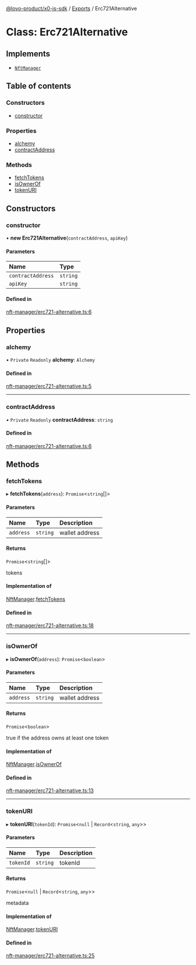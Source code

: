 [@lovo-product/x0-js-sdk](../README.md) / [Exports](../modules.md) / Erc721Alternative

# Class: Erc721Alternative

## Implements

- [`NftManager`](../interfaces/NftManager.md)

## Table of contents

### Constructors

- [constructor](Erc721Alternative.md#constructor)

### Properties

- [alchemy](Erc721Alternative.md#alchemy)
- [contractAddress](Erc721Alternative.md#contractaddress)

### Methods

- [fetchTokens](Erc721Alternative.md#fetchtokens)
- [isOwnerOf](Erc721Alternative.md#isownerof)
- [tokenURI](Erc721Alternative.md#tokenuri)

## Constructors

### constructor

• **new Erc721Alternative**(`contractAddress`, `apiKey`)

#### Parameters

| Name | Type |
| :------ | :------ |
| `contractAddress` | `string` |
| `apiKey` | `string` |

#### Defined in

[nft-manager/erc721-alternative.ts:6](https://github.com/LOVO-product/x0-js-sdk/blob/b225294/src/nft-manager/erc721-alternative.ts#L6)

## Properties

### alchemy

• `Private` `Readonly` **alchemy**: `Alchemy`

#### Defined in

[nft-manager/erc721-alternative.ts:5](https://github.com/LOVO-product/x0-js-sdk/blob/b225294/src/nft-manager/erc721-alternative.ts#L5)

___

### contractAddress

• `Private` `Readonly` **contractAddress**: `string`

#### Defined in

[nft-manager/erc721-alternative.ts:6](https://github.com/LOVO-product/x0-js-sdk/blob/b225294/src/nft-manager/erc721-alternative.ts#L6)

## Methods

### fetchTokens

▸ **fetchTokens**(`address`): `Promise`<`string`[]\>

#### Parameters

| Name | Type | Description |
| :------ | :------ | :------ |
| `address` | `string` | wallet address |

#### Returns

`Promise`<`string`[]\>

tokens

#### Implementation of

[NftManager](../interfaces/NftManager.md).[fetchTokens](../interfaces/NftManager.md#fetchtokens)

#### Defined in

[nft-manager/erc721-alternative.ts:18](https://github.com/LOVO-product/x0-js-sdk/blob/b225294/src/nft-manager/erc721-alternative.ts#L18)

___

### isOwnerOf

▸ **isOwnerOf**(`address`): `Promise`<`boolean`\>

#### Parameters

| Name | Type | Description |
| :------ | :------ | :------ |
| `address` | `string` | wallet address |

#### Returns

`Promise`<`boolean`\>

true if the address owns at least one token

#### Implementation of

[NftManager](../interfaces/NftManager.md).[isOwnerOf](../interfaces/NftManager.md#isownerof)

#### Defined in

[nft-manager/erc721-alternative.ts:13](https://github.com/LOVO-product/x0-js-sdk/blob/b225294/src/nft-manager/erc721-alternative.ts#L13)

___

### tokenURI

▸ **tokenURI**(`tokenId`): `Promise`<``null`` \| `Record`<`string`, `any`\>\>

#### Parameters

| Name | Type | Description |
| :------ | :------ | :------ |
| `tokenId` | `string` | tokenId |

#### Returns

`Promise`<``null`` \| `Record`<`string`, `any`\>\>

metadata

#### Implementation of

[NftManager](../interfaces/NftManager.md).[tokenURI](../interfaces/NftManager.md#tokenuri)

#### Defined in

[nft-manager/erc721-alternative.ts:25](https://github.com/LOVO-product/x0-js-sdk/blob/b225294/src/nft-manager/erc721-alternative.ts#L25)
